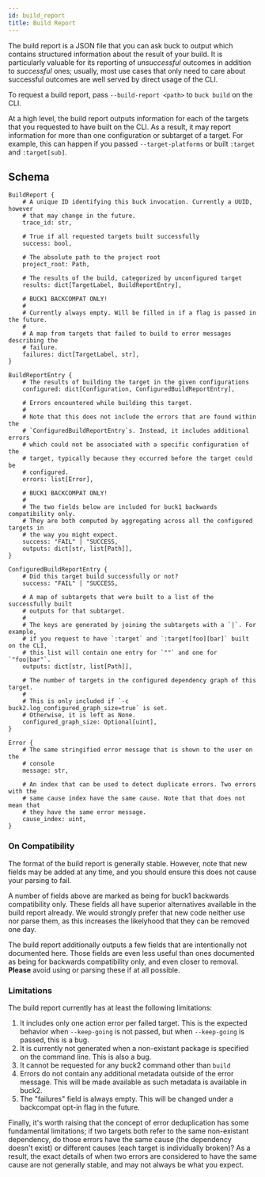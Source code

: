 ```yaml
---
id: build_report
title: Build Report
---
```


The build report is a JSON file that you can ask buck to output which contains
structured information about the result of your build. It is particularly
valuable for its reporting of _unsuccessful_ outcomes in addition to
_successful_ ones; usually, most use cases that only need to care about
successful outcomes are well served by direct usage of the CLI.

To request a build report, pass `--build-report <path>` to `buck build` on the
CLI.

At a high level, the build report outputs information for each of the targets
that you requested to have built on the CLI. As a result, it may report
information for more than one configuration or subtarget of a target. For
example, this can happen if you passed `--target-platforms` or built `:target`
and `:target[sub]`.

## Schema

```
BuildReport {
    # A unique ID identifying this buck invocation. Currently a UUID, however
    # that may change in the future.
    trace_id: str,

    # True if all requested targets built successfully
    success: bool,

    # The absolute path to the project root
    project_root: Path,

    # The results of the build, categorized by unconfigured target
    results: dict[TargetLabel, BuildReportEntry],

    # BUCK1 BACKCOMPAT ONLY!
    #
    # Currently always empty. Will be filled in if a flag is passed in the future.
    #
    # A map from targets that failed to build to error messages describing the
    # failure.
    failures: dict[TargetLabel, str],
}

BuildReportEntry {
    # The results of building the target in the given configurations
    configured: dict[Configuration, ConfiguredBuildReportEntry],

    # Errors encountered while building this target.
    #
    # Note that this does not include the errors that are found within the
    # `ConfiguredBuildReportEntry`s. Instead, it includes additional errors
    # which could not be associated with a specific configuration of the
    # target, typically because they occurred before the target could be
    # configured.
    errors: list[Error],

    # BUCK1 BACKCOMPAT ONLY!
    #
    # The two fields below are included for buck1 backwards compatibility only.
    # They are both computed by aggregating across all the configured targets in
    # the way you might expect.
    success: "FAIL" | "SUCCESS,
    outputs: dict[str, list[Path]],
}

ConfiguredBuildReportEntry {
    # Did this target build successfully or not?
    success: "FAIL" | "SUCCESS,

    # A map of subtargets that were built to a list of the successfully built
    # outputs for that subtarget.
    #
    # The keys are generated by joining the subtargets with a `|`. For example,
    # if you request to have `:target` and `:target[foo][bar]` built on the CLI,
    # this list will contain one entry for `""` and one for `"foo|bar"`.
    outputs: dict[str, list[Path]],

    # The number of targets in the configured dependency graph of this target.
    #
    # This is only included if `-c buck2.log_configured_graph_size=true` is set.
    # Otherwise, it is left as None.
    configured_graph_size: Optional[uint],
}

Error {
    # The same stringified error message that is shown to the user on the
    # console
    message: str,

    # An index that can be used to detect duplicate errors. Two errors with the
    # same cause index have the same cause. Note that that does not mean that
    # they have the same error message.
    cause_index: uint,
}
```

### On Compatibility

The format of the build report is generally stable. However, note that new
fields may be added at any time, and you should ensure this does not cause your
parsing to fail.

A number of fields above are marked as being for buck1 backwards compatibility
only. These fields all have superior alternatives available in the build report
already. We would strongly prefer that new code neither use nor parse them, as
this increases the likelyhood that they can be removed one day.

The build report additionally outputs a few fields that are intentionally not
documented here. Those fields are even less useful than ones documented as being
for backwards compatibility only, and even closer to removal. **Please** avoid
using or parsing these if at all possible.

### Limitations

The build report currently has at least the following limitations:

1.  It includes only one action error per failed target. This is the expected
    behavior when `--keep-going` is not passed, but when `--keep-going` is
    passed, this is a bug.
1.  It is currently not generated when a non-existant package is specified on
    the command line. This is also a bug.
1.  It cannot be requested for any buck2 command other than `build`
1.  Errors do not contain any additional metadata outside of the error message.
    This will be made available as such metadata is available in buck2.
1.  The "failures" field is always empty. This will be changed under a
    backcompat opt-in flag in the future.

Finally, it's worth raising that the concept of error deduplication has some
fundamental limitations; if two targets both refer to the same non-existant
dependency, do those errors have the same cause (the dependency doesn't exist)
or different causes (each target is individually broken)? As a result, the exact
details of when two errors are considered to have the same cause are not
generally stable, and may not always be what you expect.
